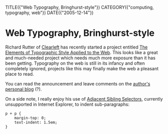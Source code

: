 TITLE({"Web Typography, Bringhurst-style"})
CATEGORY({"computing, typography, web"})
DATE({"2005-12-14"})

Web Typography, Bringhurst-style
================================

Richard Rutter of [Clearleft](http://www.clearleft.com/) has recently
started a project entitled [The Elements of Typographic Style Applied to
the Web](http://webtypography.net/). This looks like a great and
much-needed project which needs much more exposure than it has been
getting. Typography on the web is still in its infancy and often
completely ignored, projects like this may finally make the web a
pleasant place to read.

You can read the announcement and leave comments on the [author\'s
personal blog](http://www.clagnut.com/blog/1600/) (?).

On a side note, I really enjoy his use of [Adjacent Sibling
Selectors](http://css.maxdesign.com.au/selectutorial/selectors_adjacent.htm),
currently unsupported in Internet Explorer, to indent sub-paragraphs:

    p + p {
        margin-top: 0;
        text-indent: 1.5em;
    }
